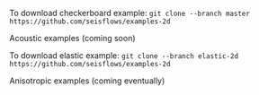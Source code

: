 To download checkerboard example:
`git clone --branch master https://github.com/seisflows/examples-2d`


Acoustic examples (coming soon)


To download elastic example:
`git clone --branch elastic-2d https://github.com/seisflows/examples-2d`


Anisotropic examples (coming eventually)
